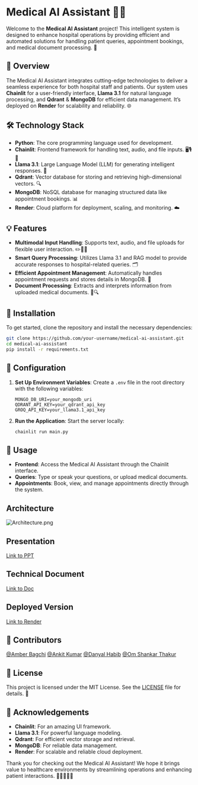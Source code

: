 # Medical AI Assistant 🤖🏥

Welcome to the **Medical AI Assistant** project! This intelligent system is designed to enhance hospital operations by providing efficient and automated solutions for handling patient queries, appointment bookings, and medical document processing. 🎯

## 🚀 Overview

The Medical AI Assistant integrates cutting-edge technologies to deliver a seamless experience for both hospital staff and patients. Our system uses **Chainlit** for a user-friendly interface, **Llama 3.1** for natural language processing, and **Qdrant** & **MongoDB** for efficient data management. It’s deployed on **Render** for scalability and reliability. 🌐

## 🛠️ Technology Stack

- **Python**: The core programming language used for development.
- **Chainlit**: Frontend framework for handling text, audio, and file inputs. 🖥️🎙️📄
- **Llama 3.1**: Large Language Model (LLM) for generating intelligent responses. 🧠
- **Qdrant**: Vector database for storing and retrieving high-dimensional vectors. 🔍
- **MongoDB**: NoSQL database for managing structured data like appointment bookings. 📊
- **Render**: Cloud platform for deployment, scaling, and monitoring. ☁️

## 💡 Features

- **Multimodal Input Handling**: Supports text, audio, and file uploads for flexible user interaction. ✏️🎤📁
- **Smart Query Processing**: Utilizes Llama 3.1 and RAG model to provide accurate responses to hospital-related queries. 🗂️
- **Efficient Appointment Management**: Automatically handles appointment requests and stores details in MongoDB. 📅
- **Document Processing**: Extracts and interprets information from uploaded medical documents. 📄🔍

## 🧩 Installation

To get started, clone the repository and install the necessary dependencies:

```bash
git clone https://github.com/your-username/medical-ai-assistant.git
cd medical-ai-assistant
pip install -r requirements.txt
```

## 🔧 Configuration

1. **Set Up Environment Variables**: Create a `.env` file in the root directory with the following variables:
    ```
    MONGO_DB_URI=your_mongodb_uri
    QDRANT_API_KEY=your_qdrant_api_key
    GROQ_API_KEY=your_llama3.1_api_key
    ```
2. **Run the Application**: Start the server locally:
    ```bash
    chainlit run main.py
    ```

## 🎉 Usage

- **Frontend**: Access the Medical AI Assistant through the Chainlit interface. 
- **Queries**: Type or speak your questions, or upload medical documents.
- **Appointments**: Book, view, and manage appointments directly through the system.

## Architecture

![Architecture.png](https://i.ibb.co/ZWJ91Mh/Final.png)

## Presentation

[Link to PPT](https://docs.google.com/presentation/d/1xwYNdejY8XjbtCfvec-sTiLKBA5B8bOg/edit?usp=sharing&ouid=107570087942373100747&rtpof=true&sd=true)

## Technical Document

[Link to Doc](https://docs.google.com/document/d/1wjEMPK8lmcr4z9QsmOaryqgiuJMqiiLj/edit?usp=sharing&ouid=107570087942373100747&rtpof=true&sd=true)

## Deployed Version

[Link to Render](https://team-one-y9ni.onrender.com/)


## 🌟 Contributors

[@Amber Bagchi](https://github.com/amber-bagchi)
[@Ankit Kumar](https://github.com/iamankit7667)
[@Danyal Habib](https://github.com/DanyalHabib007)
[@Om Shankar Thakur](https://github.com/Om-Shankar-Thakur)

## 📜 License

This project is licensed under the MIT License. See the [LICENSE](LICENSE) file for details. 📝

## 🤝 Acknowledgements

- **Chainlit**: For an amazing UI framework.
- **Llama 3.1**: For powerful language modeling.
- **Qdrant**: For efficient vector storage and retrieval.
- **MongoDB**: For reliable data management.
- **Render**: For scalable and reliable cloud deployment.



Thank you for checking out the Medical AI Assistant! We hope it brings value to healthcare environments by streamlining operations and enhancing patient interactions. 🚀👨‍⚕️👩‍⚕️

